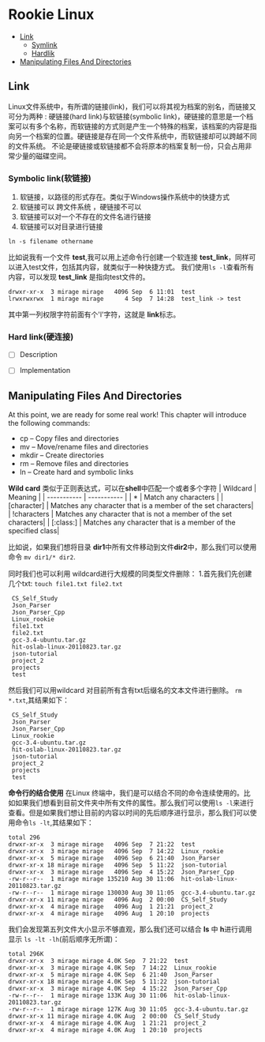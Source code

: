# Rookie Linux
- [Link](#Link)
  - [Symlink](#symbolic-link软链接)
  - [Hardlik](#hard-link硬连接)
- [Manipulating Files And Directories](#manipulating-files-and-directories)



## Link
Linux文件系统中，有所谓的链接(link)，我们可以将其视为档案的别名，而链接又可分为两种 : 硬链接(hard link)与软链接(symbolic link)，硬链接的意思是一个档案可以有多个名称，而软链接的方式则是产生一个特殊的档案，该档案的内容是指向另一个档案的位置。硬链接是存在同一个文件系统中，而软链接却可以跨越不同的文件系统。
不论是硬链接或软链接都不会将原本的档案复制一份，只会占用非常少量的磁碟空间。

### Symbolic link(软链接)
1. 软链接，以路径的形式存在。类似于Windows操作系统中的快捷方式
2. 软链接可以 跨文件系统 ，硬链接不可以
3. 软链接可以对一个不存在的文件名进行链接
4. 软链接可以对目录进行链接

```shell
ln -s filename othername
```
比如说我有一个文件 **test**,我可以用上述命令行创建一个软连接 **test_link**，同样可以进入test文件，包括其内容，就类似于一种快捷方式。
我们使用```ls -l```查看所有内容，可以发现 **test_link** 是指向test文件的。
```shell
drwxr-xr-x  3 mirage mirage   4096 Sep  6 11:01  test
lrwxrwxrwx  1 mirage mirage      4 Sep  7 14:28  test_link -> test
```
其中第一列权限字符前面有个'l'字符，这就是 **link**标志。

### Hard link(硬连接)
- [ ] Description
- [ ] Implementation


## Manipulating Files And Directories
At this point, we are ready for some real work! This chapter will introduce the following commands:
- cp – Copy files and directories
- mv – Move/rename files and directories
- mkdir – Create directories
- rm – Remove files and directories
- ln – Create hard and symbolic links

**Wild card**
类似于正则表达式，可以在**shell**中匹配一个或者多个字符
| Wildcard      | Meaning |
| ----------- | ----------- |
| *      | Match any characters       |
| [character]   | Matches any character that is a member of the set characters|
| !characters   | Matches any character that is not a member of the set characters|
| [:class:]  | Matches any character that is a member of the specified class|

比如说，如果我们想将目录 **dir1**中所有文件移动到文件**dir2**中，那么我们可以使用命令 ```mv dir1/* dir2```.

同时我们也可以利用 wildcard进行大规模的同类型文件删除：
1.首先我们先创建几个txt: ```touch file1.txt file2.txt```
```
 CS_Self_Study
 Json_Parser
 Json_Parser_Cpp
 Linux_rookie
 file1.txt
 file2.txt
 gcc-3.4-ubuntu.tar.gz
 hit-oslab-linux-20110823.tar.gz
 json-tutorial
 project_2
 projects
 test
```
然后我们可以用wildcard 对目前所有含有txt后缀名的文本文件进行删除。
```rm *.txt```,其结果如下：
```
 CS_Self_Study
 Json_Parser
 Json_Parser_Cpp
 Linux_rookie
 gcc-3.4-ubuntu.tar.gz
 hit-oslab-linux-20110823.tar.gz
 json-tutorial
 project_2
 projects
 test
```

**命令行的结合使用**
在Linux 终端中，我们是可以结合不同的命令连续使用的。比如如果我们想看到目前文件夹中所有文件的属性。那么我们可以使用```ls -l```来进行查看。但是如果我们想让目前的内容以时间的先后顺序进行显示，那么我们可以使用命令```ls -lt```,其结果如下：
```
total 296
drwxr-xr-x  3 mirage mirage   4096 Sep  7 21:22  test
drwxr-xr-x  3 mirage mirage   4096 Sep  7 14:22  Linux_rookie
drwxr-xr-x  5 mirage mirage   4096 Sep  6 21:40  Json_Parser
drwxr-xr-x 18 mirage mirage   4096 Sep  5 11:22  json-tutorial
drwxr-xr-x  3 mirage mirage   4096 Sep  4 15:22  Json_Parser_Cpp
-rw-r--r--  1 mirage mirage 135210 Aug 30 11:06  hit-oslab-linux-20110823.tar.gz
-rw-r--r--  1 mirage mirage 130030 Aug 30 11:05  gcc-3.4-ubuntu.tar.gz
drwxr-xr-x 11 mirage mirage   4096 Aug  2 00:00  CS_Self_Study
drwxr-xr-x  4 mirage mirage   4096 Aug  1 21:21  project_2
drwxr-xr-x  4 mirage mirage   4096 Aug  1 20:10  projects
```
我们会发现第五列文件大小显示不够直观，那么我们还可以结合 **ls** 中 **h**进行调用显示 ```ls -lt -lh```(前后顺序无所谓)：
```
total 296K
drwxr-xr-x  3 mirage mirage 4.0K Sep  7 21:22  test
drwxr-xr-x  3 mirage mirage 4.0K Sep  7 14:22  Linux_rookie
drwxr-xr-x  5 mirage mirage 4.0K Sep  6 21:40  Json_Parser
drwxr-xr-x 18 mirage mirage 4.0K Sep  5 11:22  json-tutorial
drwxr-xr-x  3 mirage mirage 4.0K Sep  4 15:22  Json_Parser_Cpp
-rw-r--r--  1 mirage mirage 133K Aug 30 11:06  hit-oslab-linux-20110823.tar.gz
-rw-r--r--  1 mirage mirage 127K Aug 30 11:05  gcc-3.4-ubuntu.tar.gz
drwxr-xr-x 11 mirage mirage 4.0K Aug  2 00:00  CS_Self_Study
drwxr-xr-x  4 mirage mirage 4.0K Aug  1 21:21  project_2
drwxr-xr-x  4 mirage mirage 4.0K Aug  1 20:10  projects
```

